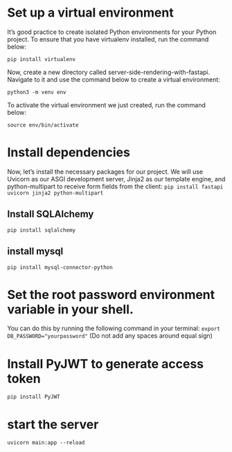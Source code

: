 # Set up a virtual environment
It’s good practice to create isolated Python environments for your Python project. To ensure that you have virtualenv installed, run the command below:

`pip install virtualenv`

Now, create a new directory called server-side-rendering-with-fastapi. Navigate to it and use the command below to create a virtual environment:

`python3 -m venv env`

To activate the virtual environment we just created, run the command below:

`source env/bin/activate`

# Install dependencies
Now, let’s install the necessary packages for our project. We will use Uvicorn as our ASGI development server, Jinja2 as our template engine, and python-multipart to receive form fields from the client:
`pip install fastapi uvicorn jinja2 python-multipart`

## Install SQLAlchemy
`pip install sqlalchemy`

## install mysql
`pip install mysql-connector-python`

# Set the root password environment variable in your shell. 
You can do this by running the following command in your terminal:
`export DB_PASSWORD="yourpassword"` (Do not add any spaces around equal sign)

# Install PyJWT to generate access token
`pip install PyJWT`

# start the server
`uvicorn main:app --reload`